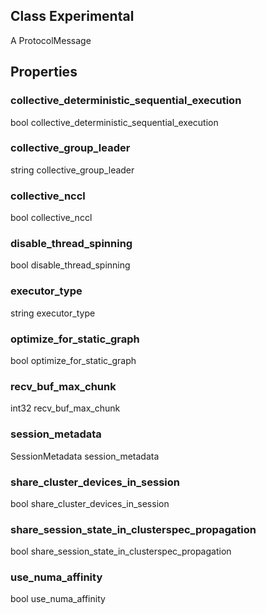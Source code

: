 ## Class Experimental
A ProtocolMessage
## Properties
### collective_deterministic_sequential_execution
bool collective_deterministic_sequential_execution
### collective_group_leader
string collective_group_leader
### collective_nccl
bool collective_nccl
### disable_thread_spinning
bool disable_thread_spinning
### executor_type
string executor_type
### optimize_for_static_graph
bool optimize_for_static_graph
### recv_buf_max_chunk
int32 recv_buf_max_chunk
### session_metadata
SessionMetadata session_metadata
### share_cluster_devices_in_session
bool share_cluster_devices_in_session
### share_session_state_in_clusterspec_propagation
bool share_session_state_in_clusterspec_propagation
### use_numa_affinity
bool use_numa_affinity
